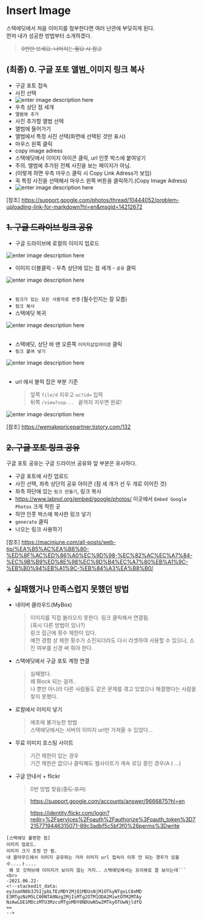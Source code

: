 # Insert Image

스택에딧에서 처음 이미지를 첨부한다면 여러 난관에 부딪히게 된다.    
먼저 내가 성공한 방법부터 소개하겠다.
>	 ~~0번만 보세요. 나머지는 필요 시 참고~~
## (최종) 0. 구글 포토 앨범_이미지 링크 복사 
- 구글 포토 접속
- 사진 선택
- ![enter image description here](https://lh3.googleusercontent.com/G_3gjuinnk4ovyqhi-LOr2TFZ-CTRwiAyiXXdlL80VLz-9K7qMzzLUW36yTV43PWXFQkro1sjdzcb7KaIwcALfib-Oln8aTIhnbEegmnA92A7FiZRh7Me_Oc870fNWPKJyJpxzsNsbfTZoKvyEe86J1OzmLP1C8D-KK_QQr8GpDdEDoyykbOhMiBesol8oMKvfgrXjyaks3jtYjFcDqFBvahS79ki3M0SajzFUYjnzNdC2Mcue80j_KR6hc1RPUgFt0EtRfbar15zDj0UP9XfExkxf3uCIWM5eKc6gYwk9L7Rgfcl1KMWh3vcZU4S3sB4T3vq4bi3rhC6bPkhz5p22NVdKmHYzM5VnOvALMyNsXFg8s5ucgXVZ7Vx24CRmtFSKfkyrrneY8u4BPJKpks5NYs2Jm_Lxv-6HM02_t1U5EVNOCAsFIX3EdwPOK3hZs1lGSQc28fGFXEFh0OYYR4bB0_W1tFIzrNplNHdeyJVwdWY-EPgKVRKaB4IIO7WR8kdWO297vgxpfZMST30syca_deKoOxs_24dAlrbKM2lAR8zTwX2oWov2kmgzryH5yY7Cq_Htp_CnssUuqZ63PAoV0GUbsxigYoThSqB23tuw-O21xd1zg5s6-Pp4cdBukg-Ankx675k_2H9VIG-ulYKBJo7fdL8gltk_beMHyR3q03NmtJRO9iPwJddfS8J4iIBYmQuPYQWkohPYDnR4NZfzEc=w1020-h925-no?authuser=0)
- 우측 상단 점 세개
- ```앨범에 추가```
- 사진 추가할 앨범 선택
- 앨범에 들어가기
- 앨범에서 특정 사진 선택(화면에 선택된 것만 표시)
- 마우스 왼쪽 클릭
- copy image adress
- 스택에딧에서 이미지 아이콘 클릭, url 인풋 박스에 붙여넣기
- 주의. 앨범에 추가된 전체 사진을 보는 페이지가 아님.
- (이렇게 하면 우측 마우스 클릭 시 Copy Link Adress가 보임)
- 꼭 특정 사진을 선택해서 마우스 왼쪽 버튼을 클릭하기.(Copy Image Adress)
- ![enter image description here](https://lh3.googleusercontent.com/8DkJQ_6fH3DdmTmf2ie1F6AGcr6pw1BjtJmWzsi5CYXjkwkJMFEZrWfyZCJn1mx3HroepXnXQ0Kmgqrtlx1LYAJoNrRGoCnVfdDgmm2SVXiVEXmlLQ_VrNgLIN0WJrD5RPtWyOyOiE0gqbBgZE8MYe0xknq_BdfzBRmiCGUF_eoa_pI94vsPaoGcsH0dU-Tn8DwlqwXyU1pdXSStbi24OHzJECncMRFPCRjVCv3EUvaQIgXWkd8s_FHDAQF7xBrUxFeprreVC6s055oG79sD0koJ9vO75q239T-m-TJVGBS9Lkkn3n3WWGEOvmtSgj0NYDvzPk10rAzcBKL2_FuIUjAffP2-XVwC0ccRYaUgIEskj2L0G_ZZhIZYg9yvjOMhvlAh3fedEA6EoQOXP9bGX7hcxadespG83EvoEYYVxrpdaEI_gkH7RdwkxiAlw8Qnf2HpQMCa-1eGM5bTANKGeA3jo0fhD0WpmsXClCstOfJMJPmeLLIuRq4Q9qvhLvsQgUAR60boTv9s_KHOfGmXQv7gZcENIjbjIKd7XRICyST0ETvBJuhtdZCmThomTlr4Jd98I6c3mp1Wl2rNMqeYjU05OP-_-qyo0AAx6_BYC8l4XWOmWx1za-TEbGFBaGBkl2h25ezoMav46W3gZRrXIc65nwXphs0BBNY60mPMylMPuDNLRATorKVk5nSSZYKoUl9HAhaeIxVv7Rdf_ZQ3dqtU=w651-h729-no?authuser=0)



[참조] https://support.google.com/photos/thread/10444052/problem-uploading-link-for-markdown?hl=en&msgid=14212672


## ~~1. 구글 드라이브 링크 공유~~
- 구글 드라이브에 로컬의 이미지 업로드

![enter image description here](https://lh3.googleusercontent.com/LhHRnqIPcbjAXjwmDVCPTAjkQR-t-naOOOrCAZHMHSf9F4CsGm4tu5qYwLZ-A83FGfyPZcXfA4VKIBQhVmB7zj6k6opuUcbdV6E3ifmmEsR26IHZOlPUXR7C8Mn7NcrRJ7rki_WZUw=w2400)


   
- 이미지 더블클릭 - 우측 상단에 있는 점 세개  -  ```공유``` 클릭

![enter image description here](https://drive.google.com/uc?id=1x6JefbzJ3PAXm5tp3F-NTZjRyXglt5ej)
<br><br>
- ```링크가 있는 모든 사용자로 변경``` (필수인지는 잘 모름)
-  ```링크 복사``` 
-  스택에딧 복귀

![enter image description here](https://drive.google.com/uc?id=1Xse6Lkq8mA3RDY2eq883ZHE1hSA74RDA)
<br><br>
- 스택에딧, 상단 바 맨 오른쪽 ```이미지삽입아이콘``` 클릭
- ```링크 붙여 넣기```

![enter image description here](https://drive.google.com/uc?id=1PG9ZhXxx6HvRcYC3WHt-833v0qSXaac5)
<br><br>
- url 에서 블럭 잡은 부분 기준
	>앞쪽 ```file/d``` 지우고 ```uc?id=``` 입력    
		뒤쪽 ```/view?usp... ```  끝까지 지우면 완료!

![enter image description here](https://drive.google.com/uc?id=1wWl_j0107m6-FRChXSbvcFS4SGD-Pkmd)


[참조] https://wemakepricepartner.tistory.com/132
## ~~2. 구글 포토 링크 공유~~
구글 포토 공유는 구글 드라이브 공유와 앞 부분은 유사하다.
- 구글 포토에 사진 업로드
- 사진 선택, 좌측 상단의 공유 아이콘
(점 세 개가 선 두 개로 이어진 것)
- 좌측 하단에 있는 ```링크 만들기```, 링크 복사
- https://www.labnol.org/embed/google/photos/
 이곳에서 ```Embed Google Photos``` 크게 적힌 곳
- 하얀 인풋 박스에 복사한 링크 넣기
-  ```generate``` 클릭 
- 나오는 링크 사용하기

[참조] https://macinjune.com/all-posts/web-tip/%EA%B5%AC%EA%B8%80-%ED%8F%AC%ED%86%A0%EC%9D%98-%EC%82%AC%EC%A7%84-%EC%9B%B9%ED%8E%98%EC%9D%B4%EC%A7%80%EB%A1%9C-%EB%B0%94%EB%A1%9C-%EB%84%A3%EA%B8%B0/



## + 실패했거나 만족스럽지 못했던 방법
- 네이버 클라우드(MyBox)
	>이미지를 직접 불러오지 못한다. 링크 클릭해서 연결됨.    
	(혹시 다른 방법이 있나?)    
	> 링크 접근에 횟수 제한이 있다.    
	예전 경험 상 제한 횟수가 소진되더라도 다시 리셋하여 사용할 수 있으나,  소진 여부를 신경 써 줘야 한다.
	

- 스택에딧에서 구글 포토 계정 연결
	>실패했다.    
	왜 Block 되는 걸까..    
	나 뿐만 아니라 다른 사람들도 같은 문제를 겪고 있었으나 해결했다는 사람을 찾지 못했다.
- 로컬에서 이미지 넣기
	> 애초에 불가능한 방법    
	스택에딧에서는 서버의 이미지 url만 가져올 수 있었다...
- 무료 이미지 호스팅 사이트
	> 기간 제한이 있는 경우    
	기간 제한은 없으나 클릭해도 웹사이트가 계속 로딩 중인 경우(Aㅏ...)
- 구글 안내서 + flickr 
	> 0번 방법 찾음(~~중도 포기~~)
	
	> https://support.google.com/accounts/answer/9666875?hl=en    
	
	> https://identity.flickr.com/login?redir=%2Fservices%2Foauth%2Fauthorize%3Foauth_token%3D72157719446315071-89c3adbf5c5bf3f0%26perms%3Dwrite



```
[스택에딧 불편한 점]
이미지 업로드.
이미지 크기 조정 안 됨.
내 클라우드에서 이미지 공유하는 거라 이미지 url 접속이 이후 안 되는 경우가 있을 수....ㅏ....
 왜 또 깃허브에 이미지가 보이지 않는 거지.. 스택에딧에서는 프리뷰로 잘 보이는데```
<br>
-2021.06.22-
<!--stackedit_data:
eyJoaXN0b3J5IjpbLTEzMDY2MjQ1MDUsNjM1OTkyNTgxLC0xMD
E3MTgzNzM5LC00NTA0Nzg2MjIsMTg2OTM1ODA2MiwtOTM2MTAy
NzAwLDE1MDczMTU3MzcsMTgxMDY0NDUwNSw2MTkyOTUwNjldfQ
==
-->